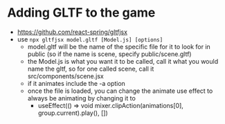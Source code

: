 # Adding GLTF to the game

- https://github.com/react-spring/gltfjsx
- use `npx gltfjsx model.gltf [Model.js] [options]`
  - model.gltf will be the name of the specific file for it to look for in public
    (so if the name is scene, specify public/scene.gltf)
  - the Model.js is what you want it to be called, call it what you would name the gltf,
    so for one called scene, call it src/components/scene.jsx
  - if it animates include the -a option
  - once the file is loaded, you can change the animate use effect to always be animating by changing it to 
    -   useEffect(() => void mixer.clipAction(animations[0], group.current).play(), [])
